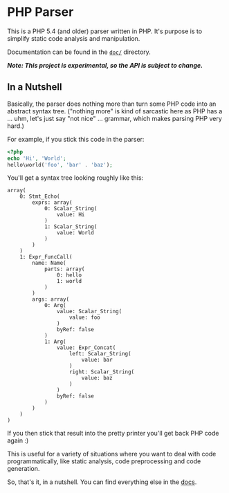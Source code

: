PHP Parser
==========

This is a PHP 5.4 (and older) parser written in PHP. It's purpose is to simplify static code analysis and
manipulation.

Documentation can be found in the [`doc/`][1] directory.

***Note: This project is experimental, so the API is subject to change.***

In a Nutshell
-------------

Basically, the parser does nothing more than turn some PHP code into an abstract syntax tree. ("nothing
more" is kind of sarcastic here as PHP has a ... uhm, let's just say "not nice" ... grammar, which makes
parsing PHP very hard.)

For example, if you stick this code in the parser:

```php
<?php
echo 'Hi', 'World';
hello\world('foo', 'bar' . 'baz');
```

You'll get a syntax tree looking roughly like this:

```
array(
    0: Stmt_Echo(
        exprs: array(
            0: Scalar_String(
                value: Hi
            )
            1: Scalar_String(
                value: World
            )
        )
    )
    1: Expr_FuncCall(
        name: Name(
            parts: array(
                0: hello
                1: world
            )
        )
        args: array(
            0: Arg(
                value: Scalar_String(
                    value: foo
                )
                byRef: false
            )
            1: Arg(
                value: Expr_Concat(
                    left: Scalar_String(
                        value: bar
                    )
                    right: Scalar_String(
                        value: baz
                    )
                )
                byRef: false
            )
        )
    )
)
```

If you then stick that result into the pretty printer you'll get back PHP code again :)

This is useful for a variety of situations where you want to deal with code programmatically, like static
analysis, code preprocessing and code generation.

So, that's it, in a nutshell. You can find everything else in the [docs][1].

 [1]: https://github.com/nikic/PHP-Parser/tree/master/doc